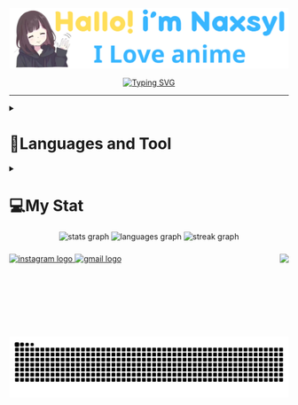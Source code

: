 <p align="center"><a href="https://github.com/Naxsyl"><img width=580px alt="Hello, I'm Naxsyl. I Love Anime" src="img/banner.png" /></a></p>

<p align="center">
<a href="https://git.io/typing-svg"><img src="https://readme-typing-svg.herokuapp.com?font=Fira+Code&weight=600&size=22&pause=1000&center=true&vCenter=true&random=false&width=435&lines=Newbie+Programmer;Back-end+web+and+app+developer;Learn+Something+Interesting" alt="Typing SVG" /></a>
</p>
<hr>
<details>
  <summary><h1 align="left">🧰Languages and Tool</h1></summary>
<hr>


<h4 align="left">Languages</h4>

###

<div align="left">
  <img src="https://cdn.jsdelivr.net/gh/devicons/devicon/icons/html5/html5-original.svg" height="40" alt="html5 logo"  />
  <img width="12" />
  <img src="https://cdn.jsdelivr.net/gh/devicons/devicon/icons/css3/css3-original.svg" height="40" alt="css3 logo"  />
  <img width="12" />
  <img src="https://cdn.jsdelivr.net/gh/devicons/devicon/icons/javascript/javascript-original.svg" height="40" alt="javascript logo"  />
  <img width="12" />
  <img src="https://cdn.jsdelivr.net/gh/devicons/devicon/icons/php/php-original.svg" height="40" alt="php logo"  />
  <img width="12" />
  <img src="https://cdn.jsdelivr.net/gh/devicons/devicon/icons/mysql/mysql-original.svg" height="40" alt="mysql logo"  />
</div>

###

<h4 align="left">Tool Front-End</h4>

###

<div align="left">
  <img src="https://cdn.jsdelivr.net/gh/devicons/devicon/icons/bootstrap/bootstrap-original.svg" height="40" alt="bootstrap logo"  />
  <img width="12" />
  <img src="https://cdn.simpleicons.org/tailwindcss/06B6D4" height="40" alt="tailwindcss logo"  />
  <img width="12" />
  <img src="https://cdn.simpleicons.org/react/61DAFB" height="40" alt="react logo"  />
  <img width="12" />
  <img src="https://cdn.simpleicons.org/sass/CC6699" height="40" alt="sass logo"  />
</div>

###

<h4 align="left">Tool Back-End</h4>

###

<div align="left">
  <img src="https://cdn.simpleicons.org/laravel/FF2D20" height="40" alt="laravel logo"  />
  <img width="12" />
  <img src="https://cdn.jsdelivr.net/gh/devicons/devicon/icons/codeigniter/codeigniter-plain.svg" height="40" alt="codeigniter logo"  />
  <img width="12" />
  <img src="https://cdn.simpleicons.org/nodedotjs/339933" height="40" alt="nodejs logo"  />
  <img width="12" />
  <img src="https://cdn.jsdelivr.net/gh/devicons/devicon/icons/nextjs/nextjs-original.svg" height="40" alt="nextjs logo"  />
</div>

###
</details>

<details>
  <summary><h1 align="left">💻My Stat</h1></summary>
<hr>


<br>

<!--START_SECTION:waka-->
![Code Time](http://img.shields.io/badge/Code%20Time-414%20hrs%2036%20mins-blue)

![Profile Views](http://img.shields.io/badge/Profile%20Views-0-blue)

**🐱 My GitHub Data** 

> 📦 148.1 kB Used in GitHub's Storage 
 > 
> 🏆 4 Contributions in the Year 2025
 > 
> 🚫 Not Opted to Hire
 > 
> 📜 15 Public Repositories 
 > 
> 🔑 5 Private Repositories 
 > 
**I'm a Night 🦉** 

```text
🌞 Morning                14 commits          ████░░░░░░░░░░░░░░░░░░░░░   14.29 % 
🌆 Daytime                24 commits          ██████░░░░░░░░░░░░░░░░░░░   24.49 % 
🌃 Evening                26 commits          ███████░░░░░░░░░░░░░░░░░░   26.53 % 
🌙 Night                  34 commits          █████████░░░░░░░░░░░░░░░░   34.69 % 
```
📅 **I'm Most Productive on Tuesday** 

```text
Monday                   6 commits           ██░░░░░░░░░░░░░░░░░░░░░░░   06.12 % 
Tuesday                  26 commits          ███████░░░░░░░░░░░░░░░░░░   26.53 % 
Wednesday                16 commits          ████░░░░░░░░░░░░░░░░░░░░░   16.33 % 
Thursday                 15 commits          ████░░░░░░░░░░░░░░░░░░░░░   15.31 % 
Friday                   8 commits           ██░░░░░░░░░░░░░░░░░░░░░░░   08.16 % 
Saturday                 18 commits          █████░░░░░░░░░░░░░░░░░░░░   18.37 % 
Sunday                   9 commits           ██░░░░░░░░░░░░░░░░░░░░░░░   09.18 % 
```


📊 **This Week I Spent My Time On** 

```text
💬 Programming Languages: 
PHP                      2 hrs 11 mins       ███████████░░░░░░░░░░░░░░   44.91 % 
Bash                     52 mins             ████░░░░░░░░░░░░░░░░░░░░░   17.92 % 
JavaScript               50 mins             ████░░░░░░░░░░░░░░░░░░░░░   17.25 % 
YAML                     44 mins             ████░░░░░░░░░░░░░░░░░░░░░   15.02 % 
SQL                      9 mins              █░░░░░░░░░░░░░░░░░░░░░░░░   03.40 % 

🔥 Editors: 
VS Code                  4 hrs 53 mins       █████████████████████████   100.00 % 

🐱‍💻 Projects: 
SixBook                  4 hrs 21 mins       ██████████████████████░░░   89.28 % 
Unknown Project          28 mins             ██░░░░░░░░░░░░░░░░░░░░░░░   09.89 % 
coba-brezee              2 mins              ░░░░░░░░░░░░░░░░░░░░░░░░░   00.82 % 
applications_one         0 secs              ░░░░░░░░░░░░░░░░░░░░░░░░░   00.01 % 

💻 Operating System: 
Windows                  4 hrs 53 mins       █████████████████████████   100.00 % 
```


 Last Updated on 25/01/2025 15:08:23 UTC
<!--END_SECTION:waka-->
</details>

<div align="center" >
  <img src="https://github-readme-stats.vercel.app/api?username=naxsyl&hide_title=false&hide_rank=false&show_icons=true&include_all_commits=true&count_private=true&disable_animations=false&theme=dracula&locale=en&hide_border=false&order=1" height="150" alt="stats graph" /> 
  <img src="https://github-readme-stats.vercel.app/api/top-langs?username=naxsyl&locale=en&hide_title=false&layout=compact&card_width=320&langs_count=5&theme=dracula&hide_border=false&order=2" height="150" alt="languages graph" />
  <img src="https://streak-stats.demolab.com?user=naxsyl&locale=en&mode=daily&theme=dracula&hide_border=false&border_radius=5&order=3" height="150" alt="streak graph"  />
</div>

###

<img align="right" height="150" src="https://i.imgflip.com/65efzo.gif"  />

###

  

###
<div align="left">
  <a href="https://www.instagram.com/nass.rill/" target="_blank">
    <img src="https://img.shields.io/static/v1?message=Instagram&logo=instagram&label=&color=E4405F&logoColor=white&labelColor=&style=for-the-badge" height="35" alt="instagram logo"  />
  </a>
  <a href="mailto:naxsyl79@gmail.com" target="_blank">
    <img src="https://img.shields.io/static/v1?message=Send%20Gmail&logo=gmail&label=&color=D14836&logoColor=white&labelColor=&style=for-the-badge" height="35" alt="gmail logo"  />
  </a>
</div>

###

<br clear="both">

<img src="https://raw.githubusercontent.com/naxsyl/naxsyl/output/snake.svg" alt="Snake animation" />

###
